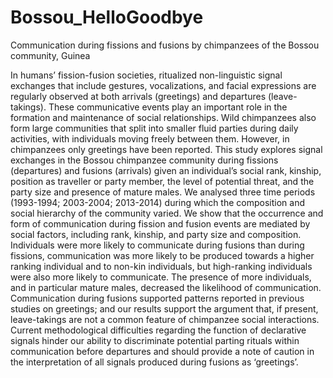 # Bossou_HelloGoodbye
Communication during fissions and fusions by chimpanzees of the Bossou community, Guinea

In humans’ fission-fusion societies, ritualized non-linguistic signal exchanges that include gestures, vocalizations, and
facial expressions are regularly observed at both arrivals (greetings) and departures (leave-takings). These communicative
events play an important role in the formation and maintenance of social relationships. Wild chimpanzees also form large
communities that split into smaller fluid parties during daily activities, with individuals moving freely between them.
However, in chimpanzees only greetings have been reported. This study explores signal exchanges in the Bossou chimpanzee
community during fissions (departures) and fusions (arrivals) given an individual’s social rank, kinship, position as
traveller or party member, the level of potential threat, and the party size and presence of mature males. We analysed three
time periods (1993-1994; 2003-2004; 2013-2014) during which the composition and social hierarchy of the community varied. We
show that the occurrence and form of communication during fission and fusion events are mediated by social factors,
including rank, kinship, and party size and composition. Individuals were more likely to communicate during fusions than
during fissions, communication was more likely to be produced towards a higher ranking individual and to non-kin
individuals, but high-ranking individuals were also more likely to communicate. The presence of more individuals, and in
particular mature males, decreased the likelihood of communication. Communication during fusions supported patterns reported
in previous studies on greetings; and our results support the argument that, if present, leave-takings are not a common
feature of chimpanzee social interactions. Current methodological difficulties regarding the function of declarative signals
hinder our ability to discriminate potential parting rituals within communication before departures and should provide a
note of caution in the interpretation of all signals produced during fusions as ‘greetings’.

